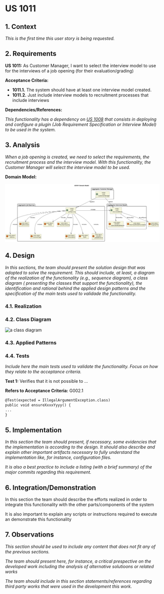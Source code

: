 # US 1011

## 1. Context
*This is the first time this user story is being requested.*

## 2. Requirements

**US 1011:** As Customer Manager, I want to select the interview model to use for the interviews of a job opening (for their evaluation/grading)

**Acceptance Criteria:**

- **1011.1.** The system should have at least one interview model created.
- **1011.2.** Just include interview models to recruitment processes that include interviews

**Dependencies/References:**

*This functionality has a dependency on [_US 1008_](../sb_us_1008) that consists
in deploying and configure a plugin (Job Requirement Specification or Interview Model)
to be used in the system.*

## 3. Analysis
*When a job opening is created, we need to select the requirements, the recruitment process and the interview model. 
With this functionality, the Customer Manager will select the interview model to be used.*

**Domain Model:**

![Domain-Model-US-1011](US1011_Domain_Model/domain-model-us-1011.svg)

## 4. Design

*In this sections, the team should present the solution design that was adopted to solve the requirement. This should
include, at least, a diagram of the realization of the functionality (e.g., sequence diagram), a class diagram (
presenting the classes that support the functionality), the identification and rational behind the applied design
patterns and the specification of the main tests used to validade the functionality.*

### 4.1. Realization

### 4.2. Class Diagram

![a class diagram]()

### 4.3. Applied Patterns

### 4.4. Tests

*Include here the main tests used to validate the functionality. Focus on how they relate to the acceptance criteria.*

**Test 1:** Verifies that it is not possible to ...

**Refers to Acceptance Criteria:** G002.1

````
@Test(expected = IllegalArgumentException.class)
public void ensureXxxxYyyy() {
...
}
````

## 5. Implementation

*In this section the team should present, if necessary, some evidencies that the implementation is according to the
design. It should also describe and explain other important artifacts necessary to fully understand the implementation
like, for instance, configuration files.*

*It is also a best practice to include a listing (with a brief summary) of the major commits regarding this requirement.*

## 6. Integration/Demonstration

In this section the team should describe the efforts realized in order to integrate this functionality with the other
parts/components of the system

It is also important to explain any scripts or instructions required to execute an demonstrate this functionality

## 7. Observations

*This section should be used to include any content that does not fit any of the previous sections.*

*The team should present here, for instance, a critical prespective on the developed work including the analysis of
alternative solutioons or related works*

*The team should include in this section statements/references regarding third party works that were used in the
development this work.*